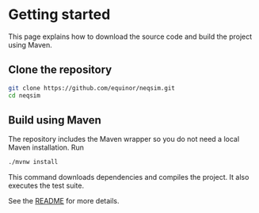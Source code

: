 # Getting started

This page explains how to download the source code and build the project using Maven.

## Clone the repository

```bash
git clone https://github.com/equinor/neqsim.git
cd neqsim
```

## Build using Maven

The repository includes the Maven wrapper so you do not need a local Maven installation. Run

```bash
./mvnw install
```

This command downloads dependencies and compiles the project. It also executes the test suite.

See the [README](../../README.md) for more details.
